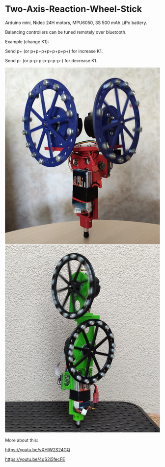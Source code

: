 # Two-Axis-Reaction-Wheel-Stick

Arduino mini, Nidec 24H motors, MPU6050, 3S 500 mAh LiPo battery.

Balancing controllers can be tuned remotely over bluetooth.

Example (change K1):

Send p+ (or p+p+p+p+p+p+p+) for increase K1.

Send p- (or p-p-p-p-p-p-p-) for decrease K1.

<img src="/pictures/stick1.jpg" alt="Balancing stick pic"/>
<img src="/pictures/stick2.jpg" alt="Balancing stick pic"/>
 
More about this:

https://youtu.be/vXHlW2S24GQ

https://youtu.be/4gS2i5fecFE